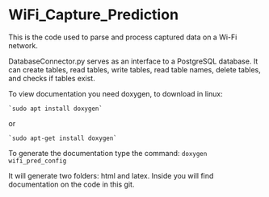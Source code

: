 # WiFi_Capture_Prediction

This is the code used to parse and process captured data on a Wi-Fi network.

DatabaseConnector.py serves as an interface to a PostgreSQL database. It can create tables, read tables, write tables, read table names, delete tables, and checks if tables exist.

To view documentation you need doxygen, to download in linux:

    `sudo apt install doxygen`

or

    `sudo apt-get install doxygen`

To generate the documentation type the command:
    `doxygen wifi_pred_config`

It will generate two folders: html and latex. Inside you will find documentation on the code in this git.
